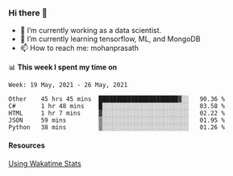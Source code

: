 ### Hi there 👋

- 🔭 I’m currently working as a data scientist.
- 🌱 I’m currently learning tensorflow, ML, and MongoDB
- 📫 How to reach me: mohanprasath

📊 **This week I spent my time on**
<!--START_SECTION:waka-->
```text
Week: 19 May, 2021 - 26 May, 2021

Other    45 hrs 45 mins  ██████████████████████▓░░   90.36 % 
C#       1 hr 48 mins    █░░░░░░░░░░░░░░░░░░░░░░░░   03.58 % 
HTML     1 hr 7 mins     ▓░░░░░░░░░░░░░░░░░░░░░░░░   02.22 % 
JSON     59 mins         ▒░░░░░░░░░░░░░░░░░░░░░░░░   01.95 % 
Python   38 mins         ▒░░░░░░░░░░░░░░░░░░░░░░░░   01.26 % 
```
<!--END_SECTION:waka-->

#### Resources
[Using Wakatime Stats](https://github.com/marketplace/actions/waka-readme)
